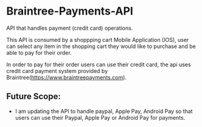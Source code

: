 # Braintree-Payments-API
API that handles payment (credit card) operations.

This API is consumed by a shoppping cart Mobile Application (IOS), user can select any item in the shopping cart they would 
like to purchase and be able to pay for their order.

In order to pay for their order users can use their credit card, the api uses credit card payment system provided by 
Braintree(https://www.braintreepayments.com).

## Future Scope:

* I am updating the API to handle paypal, Apple Pay, Android Pay so that users can use their Paypal, Apple Pay or Android Pay for payments.


